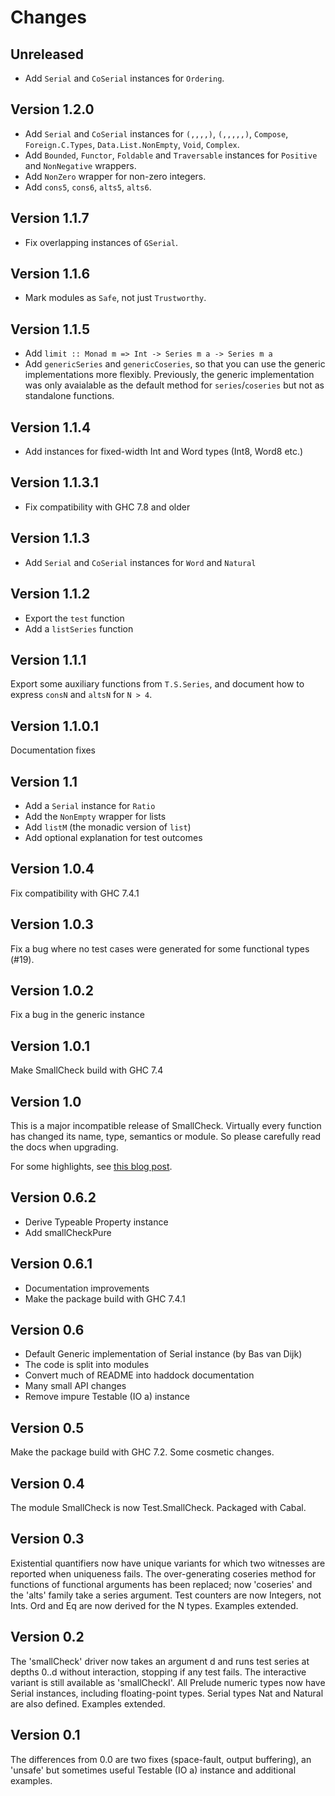 Changes
=======

Unreleased
-------------

* Add `Serial` and `CoSerial` instances for `Ordering`.

Version 1.2.0
-------------

* Add `Serial` and `CoSerial` instances for
  `(,,,,)`, `(,,,,,)`,
  `Compose`,
  `Foreign.C.Types`,
  `Data.List.NonEmpty`,
  `Void`,
  `Complex`.
* Add `Bounded`, `Functor`, `Foldable` and `Traversable` instances
  for `Positive` and `NonNegative` wrappers.
* Add `NonZero` wrapper for non-zero integers.
* Add `cons5`, `cons6`, `alts5`, `alts6`.

Version 1.1.7
-------------

* Fix overlapping instances of `GSerial`.

Version 1.1.6
-------------

* Mark modules as `Safe`, not just `Trustworthy`.

Version 1.1.5
-------------

* Add `limit :: Monad m => Int -> Series m a -> Series m a`
* Add `genericSeries` and `genericCoseries`, so that you can use the generic
  implementations more flexibly. Previously, the generic implementation was
  only avaialable as the default method for `series`/`coseries` but not as
  standalone functions.

Version 1.1.4
-------------

* Add instances for fixed-width Int and Word types (Int8, Word8 etc.)

Version 1.1.3.1
---------------

* Fix compatibility with GHC 7.8 and older

Version 1.1.3
-------------

* Add `Serial` and `CoSerial` instances for `Word` and `Natural`

Version 1.1.2
-------------

* Export the `test` function
* Add a `listSeries` function

Version 1.1.1
-------------

Export some auxiliary functions from `T.S.Series`, and document how to express
`consN` and `altsN` for `N > 4`.

Version 1.1.0.1
---------------

Documentation fixes

Version 1.1
-----------

* Add a `Serial` instance for `Ratio`
* Add the `NonEmpty` wrapper for lists
* Add `listM` (the monadic version of `list`)
* Add optional explanation for test outcomes

Version 1.0.4
-------------

Fix compatibility with GHC 7.4.1

Version 1.0.3
-------------

Fix a bug where no test cases were generated for some functional types (#19).

Version 1.0.2
-------------

Fix a bug in the generic instance

Version 1.0.1
-------------

Make SmallCheck build with GHC 7.4

Version 1.0
-----------

This is a major incompatible release of SmallCheck. Virtually every function has
changed its name, type, semantics or module. So please carefully read the docs
when upgrading.

For some highlights, see [this blog post](http://ro-che.info/articles/2013-02-19-smallcheck.html).

Version 0.6.2
-----------
* Derive Typeable Property instance
* Add smallCheckPure

Version 0.6.1
-----------

* Documentation improvements
* Make the package build with GHC 7.4.1

Version 0.6
-----------

* Default Generic implementation of Serial instance (by Bas van Dijk)
* The code is split into modules
* Convert much of README into haddock documentation
* Many small API changes
* Remove impure Testable (IO a) instance

Version 0.5
-----------

Make the package build with GHC 7.2. Some cosmetic changes.

Version 0.4
-----------

The module SmallCheck is now Test.SmallCheck.  Packaged with Cabal.

Version 0.3
-----------

Existential quantifiers now have unique variants for which two witnesses
are reported when uniqueness fails.  The over-generating coseries method
for functions of functional arguments has been replaced; now 'coseries'
and the 'alts<N>' family take a series argument. Test counters are
now Integers, not Ints.  Ord and Eq are now derived for the N types.
Examples extended.

Version 0.2
-----------

The 'smallCheck' driver now takes an argument d and runs test series
at depths 0..d without interaction, stopping if any test fails.
The interactive variant is still available as 'smallCheckI'.  All
Prelude numeric types now have Serial instances, including floating-point
types. Serial types Nat and Natural are also defined.  Examples extended.

Version 0.1
-----------

The differences from 0.0 are two fixes (space-fault, output buffering),
an 'unsafe' but sometimes useful Testable (IO a) instance and additional
examples.
